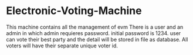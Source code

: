 # Electronic-Voting-Machine
This machine contains all the management of evm
There is a user and an admin in which admin requieres password. initial password is 1234. user can vote their best party and the detail will be stored in file as database. All voters will have their separate unique voter id.
